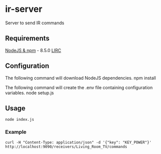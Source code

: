 # ir-server
Server to send IR commands

## Requirements
[NodeJS & npm](https://nodejs.org) - 8.5.0
[LIRC](http://www.lirc.org)

## Configuration
The following command will download NodeJS dependencies.
    npm install

The following command will create the .env file containing configuration variables.
    node setup.js

## Usage
    node index.js

### Example
    curl -H "Content-Type: application/json" -d '{"key": "KEY_POWER"}' http://localhost:9090/receivers/Living_Room_TV/commands
